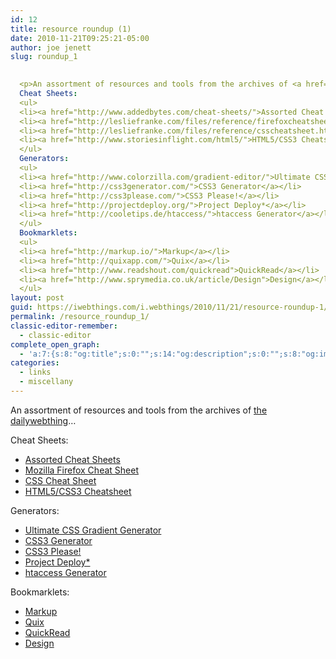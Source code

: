 ```yaml
---
id: 12
title: resource roundup (1)
date: 2010-11-21T09:25:21-05:00
author: joe jenett
slug: roundup_1

  
  <p>An assortment of resources and tools from the archives of <a href="http://dailywebthing.com/linkport/">the dailywebthing</a>...</p>
  Cheat Sheets:
  <ul>
  <li><a href="http://www.addedbytes.com/cheat-sheets/">Assorted Cheat Sheets</a></li>
  <li><a href="http://lesliefranke.com/files/reference/firefoxcheatsheet.html">Mozilla Firefox Cheat Sheet</a></li>
  <li><a href="http://lesliefranke.com/files/reference/csscheatsheet.html">CSS Cheat Sheet</a></li>
  <li><a href="http://www.storiesinflight.com/html5/">HTML5/CSS3 Cheatsheet</a></li>
  </ul>
  Generators:
  <ul>
  <li><a href="http://www.colorzilla.com/gradient-editor/">Ultimate CSS Gradient Generator</a></li>
  <li><a href="http://css3generator.com/">CSS3 Generator</a></li>
  <li><a href="http://css3please.com/">CSS3 Please!</a></li>
  <li><a href="http://projectdeploy.org/">Project Deploy*</a></li>
  <li><a href="http://cooletips.de/htaccess/">htaccess Generator</a></li>
  </ul>
  Bookmarklets:
  <ul>
  <li><a href="http://markup.io/">Markup</a></li>
  <li><a href="http://quixapp.com/">Quix</a></li>
  <li><a href="http://www.readshout.com/quickread">QuickRead</a></li>
  <li><a href="http://www.sprymedia.co.uk/article/Design">Design</a></li>
  </ul>
layout: post
guid: https://iwebthings.com/i.webthings/2010/11/21/resource-roundup-1/
permalink: /resource_roundup_1/
classic-editor-remember:
  - classic-editor
complete_open_graph:
  - 'a:7:{s:8:"og:title";s:0:"";s:14:"og:description";s:0:"";s:8:"og:image";s:0:"";s:7:"og:type";s:0:"";s:12:"twitter:card";s:7:"summary";s:19:"twitter:description";s:0:"";s:15:"twitter:creator";s:0:"";}'
categories:
  - links
  - miscellany
---
```

An assortment of resources and tools from the archives of [the dailywebthing](http://dailywebthing.com/linkport/)&#8230;

Cheat Sheets:

  * [Assorted Cheat Sheets](http://www.addedbytes.com/cheat-sheets/)
  * [Mozilla Firefox Cheat Sheet](http://lesliefranke.com/files/reference/firefoxcheatsheet.html)
  * [CSS Cheat Sheet](http://lesliefranke.com/files/reference/csscheatsheet.html)
  * [HTML5/CSS3 Cheatsheet](http://www.storiesinflight.com/html5/)

Generators:

  * [Ultimate CSS Gradient Generator](http://www.colorzilla.com/gradient-editor/)
  * [CSS3 Generator](http://css3generator.com/)
  * [CSS3 Please!](http://css3please.com/)
  * [Project Deploy*](http://projectdeploy.org/)
  * [htaccess Generator](http://cooletips.de/htaccess/)

Bookmarklets:

  * [Markup](http://markup.io/)
  * [Quix](http://quixapp.com/)
  * [QuickRead](http://www.readshout.com/quickread)
  * [Design](http://www.sprymedia.co.uk/article/Design)